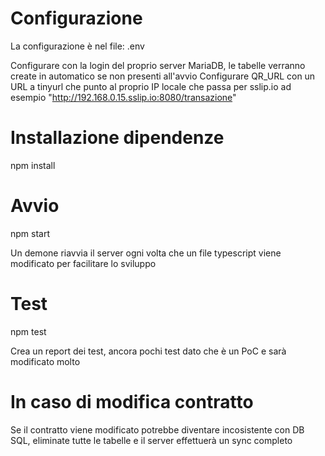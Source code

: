 # Configurazione
La configurazione è nel file: .env

Configurare con la login del proprio server MariaDB, le tabelle verranno create in automatico se non presenti all'avvio
Configurare QR_URL con un URL a tinyurl che punto al proprio IP locale che passa per sslip.io ad esempio "http://192.168.0.15.sslip.io:8080/transazione"

# Installazione dipendenze
npm install

# Avvio
npm start

Un demone riavvia il server ogni volta che un file typescript viene modificato per facilitare lo sviluppo

# Test
npm test

Crea un report dei test, ancora pochi test dato che è un PoC e sarà modificato molto

# In caso di modifica contratto
Se il contratto viene modificato potrebbe diventare incosistente con DB SQL, eliminate tutte le tabelle e il server effettuerà un sync completo